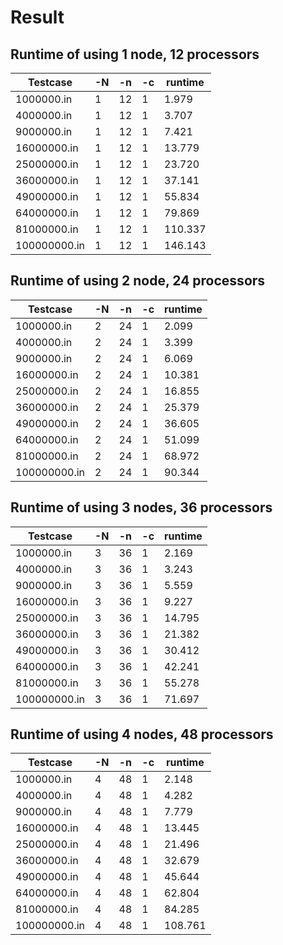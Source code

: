# Result

## Runtime of using 1 node, 12 processors

| Testcase     | -N | -n | -c | runtime |
|--------------|----|----|----|---------|
| 1000000.in   | 1  | 12 | 1  | 1.979   |
| 4000000.in   | 1  | 12 | 1  | 3.707   |
| 9000000.in   | 1  | 12 | 1  | 7.421   |
| 16000000.in  | 1  | 12 | 1  | 13.779  |
| 25000000.in  | 1  | 12 | 1  | 23.720  |
| 36000000.in  | 1  | 12 | 1  | 37.141  |
| 49000000.in  | 1  | 12 | 1  | 55.834  |
| 64000000.in  | 1  | 12 | 1  | 79.869  |
| 81000000.in  | 1  | 12 | 1  | 110.337 |
| 100000000.in | 1  | 12 | 1  | 146.143 |

## Runtime of using 2 node, 24 processors

| Testcase     | -N | -n | -c | runtime |
|--------------|----|----|----|---------|
| 1000000.in   | 2  | 24 | 1  | 2.099   |
| 4000000.in   | 2  | 24 | 1  | 3.399   |
| 9000000.in   | 2  | 24 | 1  | 6.069   |
| 16000000.in  | 2  | 24 | 1  | 10.381  |
| 25000000.in  | 2  | 24 | 1  | 16.855  |
| 36000000.in  | 2  | 24 | 1  | 25.379  |
| 49000000.in  | 2  | 24 | 1  | 36.605  |
| 64000000.in  | 2  | 24 | 1  | 51.099  |
| 81000000.in  | 2  | 24 | 1  | 68.972  |
| 100000000.in | 2  | 24 | 1  | 90.344  |

## Runtime of using 3 nodes, 36 processors

| Testcase     | -N | -n | -c | runtime |
|--------------|----|----|----|---------|
| 1000000.in   | 3  | 36 | 1  | 2.169   |
| 4000000.in   | 3  | 36 | 1  | 3.243   |
| 9000000.in   | 3  | 36 | 1  | 5.559   |
| 16000000.in  | 3  | 36 | 1  | 9.227   |
| 25000000.in  | 3  | 36 | 1  | 14.795  |
| 36000000.in  | 3  | 36 | 1  | 21.382  |
| 49000000.in  | 3  | 36 | 1  | 30.412  |
| 64000000.in  | 3  | 36 | 1  | 42.241  |
| 81000000.in  | 3  | 36 | 1  | 55.278  |
| 100000000.in | 3  | 36 | 1  | 71.697  |

## Runtime of using 4 nodes, 48 processors

| Testcase     | -N | -n | -c | runtime |
|--------------|----|----|----|---------|
| 1000000.in   | 4  | 48 | 1  | 2.148   |
| 4000000.in   | 4  | 48 | 1  | 4.282   |
| 9000000.in   | 4  | 48 | 1  | 7.779   |
| 16000000.in  | 4  | 48 | 1  | 13.445  |
| 25000000.in  | 4  | 48 | 1  | 21.496  |
| 36000000.in  | 4  | 48 | 1  | 32.679  |
| 49000000.in  | 4  | 48 | 1  | 45.644  |
| 64000000.in  | 4  | 48 | 1  | 62.804  |
| 81000000.in  | 4  | 48 | 1  | 84.285  |
| 100000000.in | 4  | 48 | 1  | 108.761 |